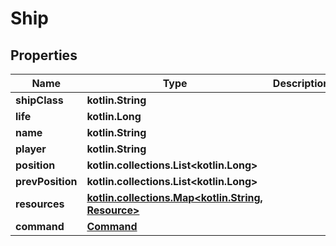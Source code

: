
# Ship

## Properties
Name | Type | Description | Notes
------------ | ------------- | ------------- | -------------
**shipClass** | **kotlin.String** |  | 
**life** | **kotlin.Long** |  | 
**name** | **kotlin.String** |  | 
**player** | **kotlin.String** |  | 
**position** | **kotlin.collections.List&lt;kotlin.Long&gt;** |  | 
**prevPosition** | **kotlin.collections.List&lt;kotlin.Long&gt;** |  | 
**resources** | [**kotlin.collections.Map&lt;kotlin.String, Resource&gt;**](Resource.md) |  | 
**command** | [**Command**](Command.md) |  |  [optional]



